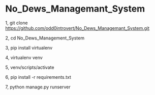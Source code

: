 # No_Dews_Managemant_System

1, git clone https://github.com/odd0introvert/No_Dews_Managemant_System.git

2, cd No_Dews_Management_System

3, pip install virtualenv

4, virtualenv venv

5, venv/scripts/activate        

6, pip install -r requirements.txt

7, python manage.py runserver